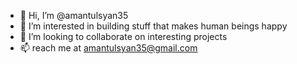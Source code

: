 - 👋 Hi, I’m @amantulsyan35
- 👀 I’m interested in building stuff that makes human beings happy
- 💞️ I’m looking to collaborate on interesting projects
- 📫 reach me at amantulsyan35@gmail.com

<!---
amantulsyan35/amantulsyan35 is a ✨ special ✨ repository because its `README.md` (this file) appears on your GitHub profile.
You can click the Preview link to take a look at your changes.
--->
